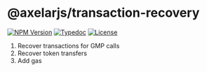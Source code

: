# @axelarjs/transaction-recovery

[![NPM Version](https://img.shields.io/npm/v/%40axelarjs%2Ftransaction-recovery)](https://www.npmjs.com/package/@axelarjs/transaction-recovery)
[![Typedoc](https://img.shields.io/badge/docs-Typedoc-C87BFF.svg)](https://axelarnetwork.github.io/axelarjs/transaction-recovery)
[![License](https://img.shields.io/badge/License-Apache_2.0-blue.svg)](./LICENSE)

1. Recover transactions for GMP calls
2. Recover token transfers
3. Add gas
